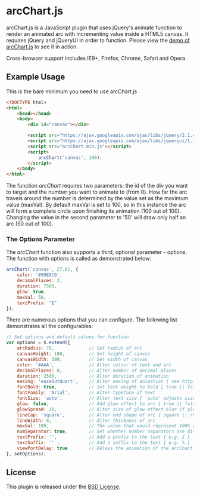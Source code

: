 arcChart.js
========

arcChart.js is a JavaScript plugin that uses jQuery's animate function to render an animated arc with incrementing value inside a HTML5 canvas. It requires jQuery and jQueryUI in order to function. Please view the [demo of arcChart.js](http://bludino.github.io/arcChart/) to see it in action.

Cross-browser support includes IE9+, Firefox, Chrome, Safari and Opera

Example Usage
--------

This is the bare minimum you need to use arcChart.js

```html
<!DOCTYPE html>
<html>
    <head></head>
    <body>
        <div id="canvas"></div>

        <script src="https://ajax.googleapis.com/ajax/libs/jquery/2.1.4/jquery.min.js"></script>
        <script src="https://ajax.googleapis.com/ajax/libs/jqueryui/1.11.4/jquery-ui.min.js"></script>
        <script src="arcChart.min.js"></script>
        <script>
            arcChart('canvas', 100);
        </script>
    </body>
</html>
```

The function *arcChart* requires two parameters: the id of the div you want to target and the number you want to animate to (from 0). How far the arc travels around the number is determined by the value set as the maximum value (maxVal). By default maxVal is set to 100, so in this instance the arc will form a complete circle upon finishing its animation (100 out of 100). Changing the value in the second parameter to '50' will draw only half an arc (50 out of 100).

### The Options Parameter


The *arcChart* function also supports a third, optional parameter - options. The function with options is called as demonstrated below:

```js
arcChart('canvas', 27.62, {
    color: '#99E8C0',
    decimalPlaces: 2,
    duration: 7500,
    glow: true,
    maxVal: 50,
    textPrefix: "£"
});
```

There are numerous options that you can configure. The following list demonstrates all the configurables:

```js
// Set options and default values for function
var options = $.extend({
    arcRadius: 70,             // Set radius of arc
    canvasHeight: 180,         // Set height of canvas
    canvasWidth: 180,          // Set width of canvas
    color: '#AAA',             // Alter colour of text and arc
    decimalPlaces: 0,          // Alter number of decimal places
    duration: 2500,            // Alter duration of animation
    easing: 'easeOutQuart',    // Alter easing of animation { see http://jqueryui.com/easing/ for options }
    fontBold: true,            // Set text weight to bold { true || false }
    fontFamily: 'Arial',       // Alter typeface of text
    fontSize: 'auto',          // Alter text size { 'auto' adjusts size based on length of value. Include units if not auto - e.g. 2em, 15px }
    glow: false,               // Add glow effect to arc { true || false }
    glowSpread: 10,        	   // Alter size of glow effect blur if glow = true
    lineCap: 'square',         // Alter end shape of arc { square || round }
    lineWidth: 8,              // Alter thickness of arc
    maxVal: 100,               // The value that would represent 100% completion of the arc
    numSeparator: true,        // Set whether number separators are displayed between each '000' { true || false }
    textPrefix: '',            // Add a prefix to the text { e.g. £ }
    textSuffix: '' ,           // Add a suffix to the text { e.g. % }
    viewPortDelay: true        // Delays the animation of the arcChart until it enters the viewport { requires jquery.waypoints.js }
}, setOptions);
```

License
-----

This plugin is released under the [BSD License](http://opensource.org/licenses/BSD-3-Clause).